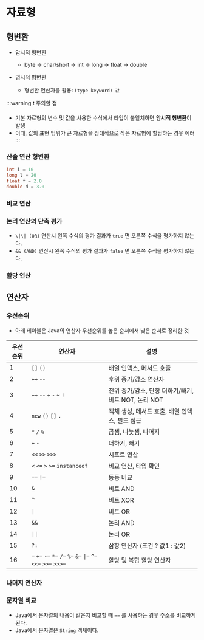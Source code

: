 # 자료형


## 형변환

- 암시적 형변환
  - byte -> char/short -> int -> long -> float -> double

- 명시적 형변환
  - 형변환 연산자를 활용: `(type keyword) 값` 

:::warning :exclamation: 주의할 점
- 기본 자료형의 변수 및 값을 사용한 수식에서 타입이 불일치하면 **암시적 형변환**이 발생
- 이때, 값의 표현 범위가 큰 자료형을 상대적으로 작은 자료형에 할당하는 경우 에러
:::

### 산술 연산 형변환
```java
int i = 10
long l = 20
float f = 2.0
double d = 3.0

```
### 비교 연산

### 논리 연산의 단축 평가

- `\|\| (OR)` 연산시 왼쪽 수식의 평가 결과가 `true` 면 오른쪽 수식을 평가하지 않는다.
- `&& (AND)` 연산시 왼쪽 수식의 평가 결과가 `false` 면 오른쪽 수식을 평가하지 않는다.

### 할당 연산





## 연산자 

### 우선순위

- 아래 테이블은 Java의 연산자 우선순위를 높은 순서에서 낮은 순서로 정리한 것

| 우선순위 | 연산자              | 설명                                     |
|----------|----------------------|------------------------------------------|
| 1        | `[]` `()`            | 배열 인덱스, 메서드 호출                 |
| 2        | `++` `--`            | 후위 증가/감소 연산자                    |
| 3        | `++` `--` `+` `-` `~` `!` | 전위 증가/감소, 단항 더하기/빼기, 비트 NOT, 논리 NOT |
| 4        | `new` `()` `[]` `.`    | 객체 생성, 메서드 호출, 배열 인덱스, 필드 접근 |
| 5        | `*` `/` `%`          | 곱셈, 나눗셈, 나머지                      |
| 6        | `+` `-`              | 더하기, 빼기                             |
| 7        | `<<` `>>` `>>>`      | 시프트 연산                              |
| 8        | `<` `<=` `>` `>=` `instanceof` | 비교 연산, 타입 확인                    |
| 9        | `==` `!=`            | 동등 비교                                |
| 10       | `&`                  | 비트 AND                                 |
| 11       | `^`                  | 비트 XOR                                 |
| 12       | `\|`                  | 비트 OR                                  |
| 13       | `&&`                 | 논리 AND                                 |
| 14       | `\|\|`                 | 논리 OR                                  |
| 15       | `?:`                 | 삼항 연산자 (조건 ? 값1 : 값2)            |
| 16       | `=` `+=` `-=` `*=` `/=` `%=` `&=` `\|=` `^=` `<<=` `>>=` `>>>=` | 할당 및 복합 할당 연산자                  |


### 나머지 연산자


### 문자열 비교

- Java에서 문자열의 내용이 같은지 비교할 때 `==` 를 사용하는 경우 주소를 비교하게 된다.
- Java에서 문자열은 `String` 객체이다.